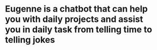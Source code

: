 # Eugenne is a chatbot that can help you with daily projects and assist you in daily task from telling time to telling jokes
